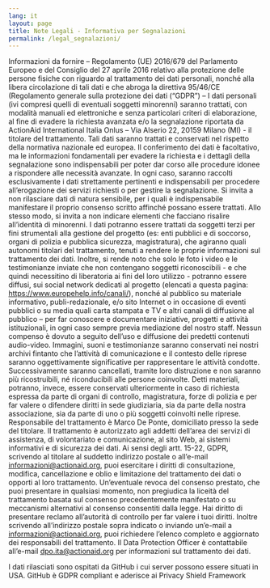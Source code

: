 ```yaml
---
lang: it
layout: page
title: Note Legali - Informativa per Segnalazioni
permalink: /legal_segnalazioni/
---
```


Informazioni da fornire – Regolamento (UE) 2016/679 del Parlamento Europeo e del Consiglio del 27 aprile 2016 relativo alla protezione delle persone fisiche con riguardo al trattamento dei dati personali, nonché alla libera circolazione di tali dati e che abroga la direttiva 95/46/CE (Regolamento generale sulla protezione dei dati (“GDPR”) –
I dati personali (ivi compresi quelli di eventuali soggetti minorenni) saranno trattati, con modalità manuali ed elettroniche e senza particolari criteri di elaborazione, al fine di evadere la richiesta avanzata e/o la segnalazione riportata da ActionAid International Italia Onlus – Via Alserio 22, 20159 Milano (MI) - il titolare del trattamento. Tali dati saranno trattati e conservati nel rispetto della normativa nazionale ed europea. Il conferimento dei dati è facoltativo, ma le informazioni fondamentali per evadere la richiesta e i dettagli della segnalazione sono indispensabili per poter dar corso alle procedure idonee a rispondere alle necessità avanzate. In ogni caso, saranno raccolti esclusivamente i dati strettamente pertinenti e indispensabili per procedere all’erogazione dei servizi richiesti o per gestire la segnalazione. Si invita a non rilasciare dati di natura sensibile, per i quali è indispensabile manifestare il proprio consenso scritto affinché possano essere trattati. Allo stesso modo, si invita a non indicare elementi che facciano risalire all’identità di minorenni. I dati potranno essere trattati da soggetti terzi per fini strumentali alla gestione del progetto (es: enti pubblici e di soccorso, organi di polizia e pubblica sicurezza, magistratura), che agiranno quali autonomi titolari del trattamento, tenuti a rendere le proprie informazioni sul trattamento dei dati. Inoltre, si rende noto che solo le foto i video e le testimonianze inviate che non contengano soggetti riconoscibili - e che quindi necessitino di liberatoria ai fini del loro utilizzo - potranno essere diffusi, sui social network dedicati al progetto (elencati a questa pagina: https://www.europehelp.info/canali/), nonché al pubblico su materiale informativo, publi-redazionale, e/o sito Internet o in occasione di eventi pubblici o su media quali carta stampata e TV e altri canali di diffusione al pubblico – per far conoscere e documentare iniziative, progetti e attività istituzionali, in ogni caso sempre previa mediazione del nostro staff. Nessun compenso è dovuto a seguito dell’uso e diffusione dei predetti contenuti audio-video. Immagini, suoni e testimonianze saranno conservati nei nostri archivi fintanto che l’attività di comunicazione e il contesto delle riprese saranno oggettivamente significative per rappresentare le attività condotte. Successivamente saranno cancellati, tramite loro distruzione e non saranno più ricostruibili, né riconducibili alle persone coinvolte. Detti materiali, potranno, invece, essere conservati ulteriormente in caso di richiesta espressa da parte di organi di controllo, magistratura, forze di polizia e per far valere o difendere diritti in sede giudiziaria, sia da parte della nostra associazione, sia da parte di uno o più soggetti coinvolti nelle riprese. Responsabile del trattamento è Marco De Ponte, domiciliato presso la sede del titolare. Il trattamento è autorizzato agli addetti dell’area dei servizi di assistenza, di volontariato e comunicazione, al sito Web, ai sistemi informativi e di sicurezza dei dati. Ai sensi degli artt. 15-22, GDPR, scrivendo al titolare al suddetto indirizzo postale o all’e-mail informazioni@actionaid.org, puoi esercitare i diritti di consultazione, modifica, cancellazione e oblio e limitazione del trattamento dei dati o opporti al loro trattamento. Un’eventuale revoca del consenso prestato, che puoi presentare in qualsiasi momento, non pregiudica la liceità del trattamento basata sul consenso precedentemente manifestato o su meccanismi alternativi al consenso consentiti dalla legge. Hai diritto di presentare reclamo all’autorità di controllo per far valere i tuoi diritti. Inoltre scrivendo all’indirizzo postale sopra indicato o inviando un’e-mail a informazioni@actionaid.org, puoi richiedere l’elenco completo e aggiornato dei responsabili del trattamento. Il Data Protection Officer è contattabile all’e-mail dpo.ita@actionaid.org per informazioni sul trattamento dei dati.

I dati rilasciati sono ospitati da GitHub i cui server possono essere situati in USA. GitHub è GDPR compliant e aderisce ai Privacy Shield Framework


